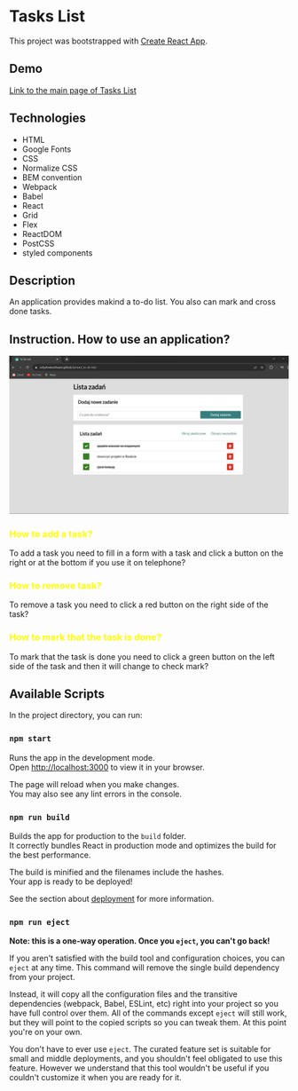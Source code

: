 # Tasks List

This project was bootstrapped with [Create React App](https://sofyahreksoftware.github.io/react_to-do-list/).

## Demo
[Link to the main page of Tasks List](https://sofyahreksoftware.github.io/react_to-do-list/)

## Technologies
- HTML
- Google Fonts
- CSS
- Normalize CSS
- BEM convention
- Webpack
- Babel
- React
- Grid
- Flex
- ReactDOM 
- PostCSS  
- styled components

## Description
An application provides makind a to-do list. You also can mark and cross done tasks.

## Instruction. How to use an application?

![Screenshot of application](src/app-screenshot.png)

### <span style="color:yellow;">How to add a task?</span>
To add a task you need to fill in a form with a task and click a button on the right or at the bottom if you use it on telephone?

### <span style="color:yellow;">How to remove task?</span>
To remove a task you need to click a red button on the right side of the task?

### <span style="color:yellow;">How to mark that the task is done?</span>
To mark that the task is done you need to click a green button on the left side of the task and then it will change to check mark?


## Available Scripts
In the project directory, you can run:

### `npm start`
Runs the app in the development mode.\
Open [http://localhost:3000](http://localhost:3000) to view it in your browser.

The page will reload when you make changes.\
You may also see any lint errors in the console.

### `npm run build`
Builds the app for production to the `build` folder.\
It correctly bundles React in production mode and optimizes the build for the best performance.

The build is minified and the filenames include the hashes.\
Your app is ready to be deployed!

See the section about [deployment](https://facebook.github.io/create-react-app/docs/deployment) for more information.

### `npm run eject`
**Note: this is a one-way operation. Once you `eject`, you can't go back!**

If you aren't satisfied with the build tool and configuration choices, you can `eject` at any time. This command will remove the single build dependency from your project.

Instead, it will copy all the configuration files and the transitive dependencies (webpack, Babel, ESLint, etc) right into your project so you have full control over them. All of the commands except `eject` will still work, but they will point to the copied scripts so you can tweak them. At this point you're on your own.

You don't have to ever use `eject`. The curated feature set is suitable for small and middle deployments, and you shouldn't feel obligated to use this feature. However we understand that this tool wouldn't be useful if you couldn't customize it when you are ready for it.

